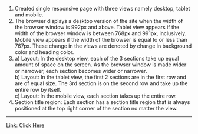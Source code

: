 1. Created single responsive page with three views namely desktop, tablet and mobile. <br>
2. The browser displays a desktop version of the site when the width of the browser window is 992px and above. 
Tablet view appears if the width of the browser window is between 768px and 991px, inclusively. 
Mobile view appears if the width of the browser is equal to or less than 767px. 
These change in the views are denoted by change in background color and heading color.
3. a) Layout: In the desktop view, each of the 3 sections take up equal amount of space on the screen.
As the browser window is made wider or narrower, each section becomes wider or narrower. <br>
b) Layout: In the tablet view, the first 2 sections are in the first row and are of equal size.
The 3rd section is on the second row and take up the entire row by itself.<br>
c) Layout: In the mobile view, each section takes up the entire row.<br>
4. Section title region: Each section has a section title region that is always positioned at the top right corner of the section no matter the view.<br>
<hr>

Link: 
[Click Here](https://bazingaav.github.io/HTML-CSS-JS-Practice/Module2-Assignment/)
